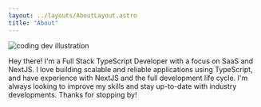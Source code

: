 ```yaml
---
layout: ../layouts/AboutLayout.astro
title: "About"
---
```


<div>
  <img src="/assets/headshot.jpg" class="sm:w-1/3 mx-auto rounded-full" alt="coding dev illustration">
</div>

Hey there! I'm a Full Stack TypeScript Developer with a focus on SaaS and NextJS. I love building scalable and reliable applications using TypeScript, and have experience with NextJS and the full development life cycle. I'm always looking to improve my skills and stay up-to-date with industry developments. Thanks for stopping by!
